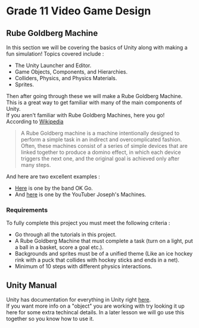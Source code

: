# Grade 11 Video Game Design

## Rube Goldberg Machine

In this section we will be covering the basics of Unity along with making a fun simulation!
Topics covered include : 
* The Unity Launcher and Editor.
* Game Objects, Components, and Hierarchies.
* Colliders, Physics, and Physics Materials.
* Sprites.

Then after going through these we will make a Rube Goldberg Machine. This is a great way to get familiar with many of the main components of Unity.\
If you aren't familiar with Rube Goldberg Machines, here you go!\
According to [Wikipedia](https://en.wikipedia.org/wiki/Rube_Goldberg_machine)
> A Rube Goldberg machine is a machine intentionally designed to perform a simple task in an indirect and overcomplicated fashion. Often, these machines consist of a series of simple devices that are linked together to produce a domino effect, in which each device triggers the next one, and the original goal is achieved only after many steps.

And here are two excellent examples :
* [Here](https://www.youtube.com/watch?v=qybUFnY7Y8w) is one by the band OK Go.
* And [here](https://www.youtube.com/watch?v=GOMIBdM6N7Q) is one by the YouTuber Joseph's Machines.

### Requirements

To fully complete this project you must meet the following criteria :  
* Go through all the tutorials in this project. 
* A Rube Goldberg Machine that must complete a task (turn on a light, put a ball in a basket, score a goal etc.).
* Backgrounds and sprites must be of a unified theme (Like an ice hockey rink with a puck that collides with hockey sticks and ends in a net).
* Minimum of 10 steps with different physics interactions.

## Unity Manual

Unity has documentation for everything in Unity right [here](https://docs.unity3d.com/Manual/).\
If you want more info on a "object" you are working with try looking it up here for some extra techincal details. In a later lesson we will go use this together so you know how to use it.